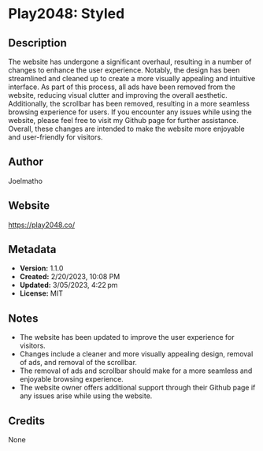 # Play2048: Styled 

## Description
The website has undergone a significant overhaul, resulting in a number of changes to enhance the user experience. Notably, the design has been streamlined and cleaned up to create a more visually appealing and intuitive interface. As part of this process, all ads have been removed from the website, reducing visual clutter and improving the overall aesthetic. Additionally, the scrollbar has been removed, resulting in a more seamless browsing experience for users. If you encounter any issues while using the website, please feel free to visit my Github page for further assistance. Overall, these changes are intended to make the website more enjoyable and user-friendly for visitors.

## Author
Joelmatho

## Website
https://play2048.co/

## Metadata
- **Version:** 1.1.0
- **Created:** 2/20/2023, 10:08 PM
- **Updated:** 3/05/2023, 4:22 pm
- **License:** MIT



## Notes
- The website has been updated to improve the user experience for visitors.
- Changes include a cleaner and more visually appealing design, removal of ads, and removal of the scrollbar.
- The removal of ads and scrollbar should make for a more seamless and enjoyable browsing experience.
- The website owner offers additional support through their Github page if any issues arise while using the website.

## Credits
None
